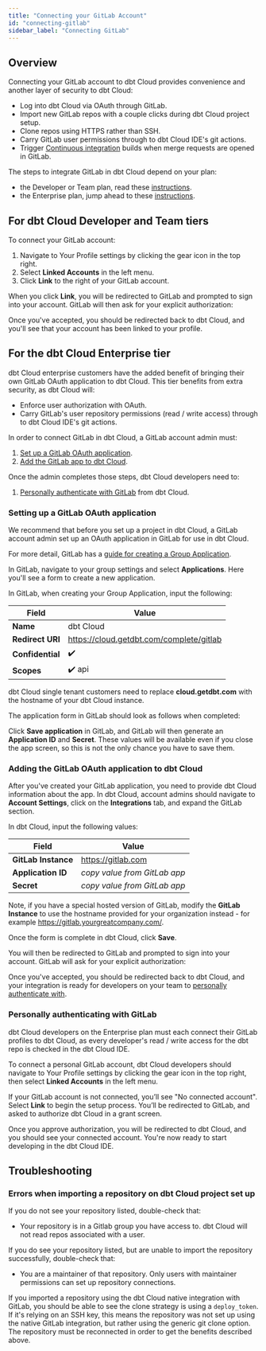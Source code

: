 ```yaml
---
title: "Connecting your GitLab Account"
id: "connecting-gitlab"
sidebar_label: "Connecting GitLab"
---
```


## Overview

Connecting your GitLab account to dbt Cloud provides convenience and another layer of security to dbt Cloud:
- Log into dbt Cloud via OAuth through GitLab.
- Import new GitLab repos with a couple clicks during dbt Cloud project setup.
- Clone repos using HTTPS rather than SSH.
- Carry GitLab user permissions through to dbt Cloud IDE's git actions.
- Trigger [Continuous integration](cloud-enabling-continuous-integration-with-github) builds when merge requests are opened in GitLab.

The steps to integrate GitLab in dbt Cloud depend on your plan:
- the Developer or Team plan, read these [instructions](/connecting-gitlab#for-dbt-cloud-developer-and-team-tiers).
- the Enterprise plan, jump ahead to these [instructions](/connecting-gitlab#for-the-dbt-cloud-enterprise-tier).

## For dbt Cloud Developer and Team tiers

To connect your GitLab account: 
1. Navigate to Your Profile settings by clicking the gear icon in the top right. 
2. Select **Linked Accounts** in the left menu. 
3. Click **Link** to the right of your GitLab account.

<Lightbox src="/img/docs/dbt-cloud/connecting-gitlab/gitlab redirect.gif" title="Link your GitLab" />

When you click **Link**, you will be redirected to GitLab and prompted to sign into your account. GitLab will then ask for your explicit authorization: 

<Lightbox src="/img/docs/dbt-cloud/connecting-gitlab/GitLab-Auth.png" title="GitLab Authorization Screen" />

Once you've accepted, you should be redirected back to dbt Cloud, and you'll see that your account has been linked to your profile.


## For the dbt Cloud Enterprise tier

dbt Cloud enterprise customers have the added benefit of bringing their own GitLab OAuth application to dbt Cloud. This tier benefits from extra security, as dbt Cloud will:
- Enforce user authorization with OAuth.
- Carry GitLab's user repository permissions (read / write access) through to dbt Cloud IDE's git actions.

In order to connect GitLab in dbt Cloud, a GitLab account admin must:
1. [Set up a GitLab OAuth application](/cloud-configuring-dbt-cloud/connecting-gitlab#setting-up-a-gitlab-oauth-application).
2. [Add the GitLab app to dbt Cloud](/connecting-gitlab#adding-the-gitlab-oauth-application-to-dbt-cloud).

Once the admin completes those steps, dbt Cloud developers need to:
1. [Personally authenticate with GitLab](cloud-configuring-dbt-cloud/connecting-gitlab#personally-authenticating-with-gitlab) from dbt Cloud.


### Setting up a GitLab OAuth application
We recommend that before you set up a project in dbt Cloud, a GitLab account admin set up an OAuth application in GitLab for use in dbt Cloud.

For more detail, GitLab has a [guide for creating a Group Application](https://docs.gitlab.com/ee/integration/oauth_provider.html#group-owned-applications).

In GitLab, navigate to your group settings and select **Applications**. Here you'll see a form to create a new application.

<Lightbox src="/img/docs/dbt-cloud/connecting-gitlab/gitlab nav.gif" title="GitLab application navigation"/>

In GitLab, when creating your Group Application, input the following:

| Field | Value |
| ------ | ----- |
| **Name** | dbt Cloud |
| **Redirect URI** | https://cloud.getdbt.com/complete/gitlab |
| **Confidential** | ✔️ |
| **Scopes** | ✔️ api |

dbt Cloud single tenant customers need to replace **cloud.getdbt.com** with the hostname of
your dbt Cloud instance.

The application form in GitLab should look as follows when completed:

<Lightbox src="/img/docs/dbt-cloud/connecting-gitlab/gitlab app.png" title="GitLab group owned application form"/>

Click **Save application** in GitLab, and GitLab will then generate an **Application ID** and **Secret**. These values will be available even if you close the app screen, so this is not the only chance you have to save them. 

### Adding the GitLab OAuth application to dbt Cloud
After you've created your GitLab application, you need to provide dbt Cloud information about the app. In dbt Cloud, account admins should navigate to **Account Settings**, click on the **Integrations** tab, and expand the GitLab section. 

<Lightbox src="/img/docs/dbt-cloud/connecting-gitlab/GitLab-Navigation.gif" title="Navigating to the GitLab Integration in dbt Cloud"/>

In dbt Cloud, input the following values:

| Field | Value |
| ------ | ----- |
| **GitLab Instance** | https://gitlab.com |
| **Application ID** | *copy value from GitLab app* |
| **Secret** | *copy value from GitLab app* |

Note, if you have a special hosted version of GitLab, modify the **GitLab Instance** to use the hostname provided for your organization instead - for example https://gitlab.yourgreatcompany.com/.

Once the form is complete in dbt Cloud, click **Save**.

You will then be redirected to GitLab and prompted to sign into your account. GitLab will ask for your explicit authorization: 

<Lightbox src="/img/docs/dbt-cloud/connecting-gitlab/GitLab-Auth.png" title="GitLab Authorization Screen" />

Once you've accepted, you should be redirected back to dbt Cloud, and your integration is ready for developers on your team to [personally authenticate with](/connecting-gitlab#personally-authenticating-with-gitlab).

### Personally authenticating with GitLab
dbt Cloud developers on the Enterprise plan must each connect their GitLab profiles to dbt Cloud, as every developer's read / write access for the dbt repo is checked in the dbt Cloud IDE.

To connect a personal GitLab account, dbt Cloud developers should navigate to Your Profile settings by clicking the gear icon in the top right, then select **Linked Accounts** in the left menu.

If your GitLab account is not connected, you’ll see "No connected account". Select **Link** to begin the setup process. You’ll be redirected to GitLab, and asked to authorize dbt Cloud in a grant screen.

<Lightbox src="/img/docs/dbt-cloud/connecting-gitlab/GitLab-Auth.png" title="Authorizing the dbt Cloud app for developers" />

Once you approve authorization, you will be redirected to dbt Cloud, and you should see your connected account. You're now ready to start developing in the dbt Cloud IDE.


## Troubleshooting

### Errors when importing a repository on dbt Cloud project set up
If you do not see your repository listed, double-check that:
- Your repository is in a Gitlab group you have access to. dbt Cloud will not read repos associated with a user.

If you do see your repository listed, but are unable to import the repository successfully, double-check that:
- You are a maintainer of that repository. Only users with maintainer permissions can set up repository connections.

If you imported a repository using the dbt Cloud native integration with GitLab, you should be able to see the clone strategy is using a `deploy_token`. If it's relying on an SSH key, this means the repository was not set up using the native GitLab integration, but rather using the generic git clone option. The repository must be reconnected in order to get the benefits described above. 